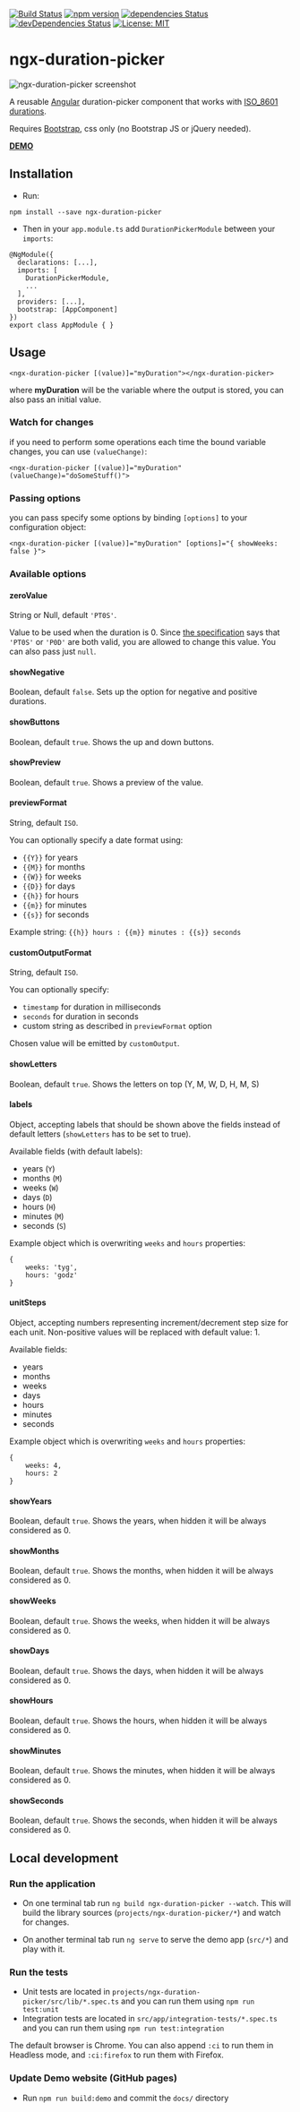 [![Build Status](https://travis-ci.org/FrancescoBorzi/ngx-duration-picker.svg?branch=master)](https://travis-ci.org/FrancescoBorzi/ngx-duration-picker)
[![npm version](https://badge.fury.io/js/ngx-duration-picker.svg)](https://badge.fury.io/js/ngx-duration-picker)
[![dependencies Status](https://david-dm.org/francescoborzi/ngx-duration-picker/status.svg)](https://david-dm.org/francescoborzi/ngx-duration-picker)
[![devDependencies Status](https://david-dm.org/francescoborzi/ngx-duration-picker/dev-status.svg)](https://david-dm.org/francescoborzi/ngx-duration-picker?type=dev)
[![License: MIT](https://img.shields.io/badge/License-MIT-yellow.svg)](https://opensource.org/licenses/MIT)

# ngx-duration-picker 

![ngx-duration-picker screenshot](https://i.postimg.cc/fRM3Y0z3/Screenshot_from_2018-09-18_17-01-28.png)

A reusable [Angular](https://angular.io/) duration-picker component that works with [ISO_8601 durations](https://en.wikipedia.org/wiki/ISO_8601#Durations).

Requires [Bootstrap](https://getbootstrap.com/), css only (no Bootstrap JS or jQuery needed).

**[DEMO](https://francescoborzi.github.io/ngx-duration-picker/index.html)**

## Installation

- Run:

`npm install --save ngx-duration-picker`

- Then in your `app.module.ts` add `DurationPickerModule` between your `imports`:

```
@NgModule({
  declarations: [...],
  imports: [
    DurationPickerModule,
    ...
  ],
  providers: [...],
  bootstrap: [AppComponent]
})
export class AppModule { }
```

## Usage

```<ngx-duration-picker [(value)]="myDuration"></ngx-duration-picker>```

where **myDuration** will be the variable where the output is stored, you can also pass an initial value.

### Watch for changes

if you need to perform some operations each time the bound variable changes, you can use `(valueChange)`:

```<ngx-duration-picker [(value)]="myDuration" (valueChange)="doSomeStuff()">```

### Passing options

you can pass specify some options by binding `[options]` to your configuration object:

```<ngx-duration-picker [(value)]="myDuration" [options]="{ showWeeks: false }">```

### Available options

#### zeroValue
String or Null, default `'PT0S'`.

Value to be used when the duration is 0. Since [the specification](https://en.wikipedia.org/wiki/ISO_8601#Durations) says that `'PT0S'` or `'P0D'` are both valid, you are allowed to change this value. You can also pass just `null`.

#### showNegative
Boolean, default `false`. Sets up the option for negative and positive durations.

#### showButtons
Boolean, default `true`. Shows the up and down buttons.

#### showPreview
Boolean, default `true`. Shows a preview of the value.

#### previewFormat
String, default `ISO`.

You can optionally specify a date format using:
- `{{Y}}` for years
- `{{M}}` for months
- `{{W}}` for weeks
- `{{D}}` for days
- `{{h}}` for hours
- `{{m}}` for minutes
- `{{s}}` for seconds

Example string: `{{h}} hours : {{m}} minutes : {{s}} seconds`

#### customOutputFormat
String, default `ISO`.

You can optionally specify:
- `timestamp` for duration in milliseconds
- `seconds` for duration in seconds
- custom string as described in `previewFormat` option

Chosen value will be emitted by `customOutput`.

#### showLetters
Boolean, default `true`. Shows the letters on top (Y, M, W, D, H, M, S)

#### labels
Object, accepting labels that should be shown above the fields instead of default letters (`showLetters` has to be set to true).

Available fields (with default labels):
- years (`Y`)
- months (`M`)
- weeks (`W`)
- days (`D`)
- hours (`H`)
- minutes (`M`)
- seconds (`S`)

Example object which is overwriting `weeks` and `hours` properties:
```angular2
{
    weeks: 'tyg',
    hours: 'godz'
}
```

#### unitSteps
Object, accepting numbers representing increment/decrement step size for each unit. Non-positive values will be replaced with default value: 1.

Available fields:
- years
- months
- weeks
- days
- hours
- minutes
- seconds

Example object which is overwriting `weeks` and `hours` properties:
```angular2
{
    weeks: 4,
    hours: 2
}
```

#### showYears
Boolean, default `true`. Shows the years, when hidden it will be always considered as 0.

#### showMonths
Boolean, default `true`. Shows the months, when hidden it will be always considered as 0.

#### showWeeks
Boolean, default `true`. Shows the weeks, when hidden it will be always considered as 0.

#### showDays
Boolean, default `true`. Shows the days, when hidden it will be always considered as 0.

#### showHours
Boolean, default `true`. Shows the hours, when hidden it will be always considered as 0.

#### showMinutes
Boolean, default `true`. Shows the minutes, when hidden it will be always considered as 0.

#### showSeconds
Boolean, default `true`. Shows the seconds, when hidden it will be always considered as 0.

## Local development

### Run the application

- On one terminal tab run `ng build ngx-duration-picker --watch`. This will build the library sources (`projects/ngx-duration-picker/*`) and watch for changes.

- On another terminal tab run `ng serve` to serve the demo app (`src/*`) and play with it.

### Run the tests

- Unit tests are located in `projects/ngx-duration-picker/src/lib/*.spec.ts` and you can run them using `npm run test:unit`
- Integration tests are located in `src/app/integration-tests/*.spec.ts` and you can run them using `npm run test:integration`

The default browser is Chrome.  You can also append `:ci` to run them in Headless mode, and `:ci:firefox` to run them with Firefox.

### Update Demo website (GitHub pages)

- Run `npm run build:demo` and commit the `docs/` directory
